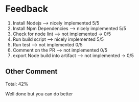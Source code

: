 # Feedback

1. Install Nodejs --> nicely implemented 5/5
2. Install Npm Dependencies --> nicely implemented 5/5
3. Check for node lint --> not implemented -> 0/5
4. Run build script -->  nicely implemented 5/5
5. Run test --> not implemented 0/5
6. Comment on the PR --> not implemented  0/5
7. export Node build into artifact --> not implemented -> 0/5

## Other Comment


Total: 42%

Well done but you can do better
